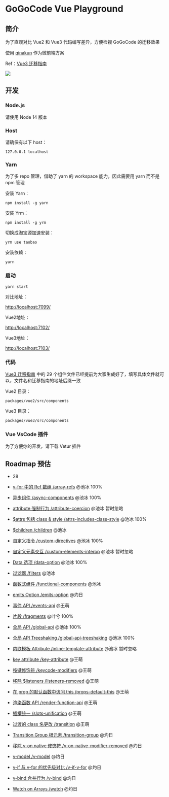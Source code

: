 # GoGoCode Vue Playground

## 简介

为了直观对比 Vue2 和 Vue3 代码编写差异，方便检视 GoGoCode 的迁移效果

使用 [qinakun](https://github.com/umijs/qiankun) 作为微前端方案

Ref：[Vue3 迁移指南](https://v3.cn.vuejs.org/guide/migration/introduction.html)

![](https://img.alicdn.com/imgextra/i3/O1CN01ABXJjm1fQxj473HRP_!!6000000004002-2-tps-2434-1058.png)

## 开发

### Node.js

请使用 Node 14 版本
### Host

请确保有以下 host：

`127.0.0.1 localhost`
### Yarn

为了多 repo 管理，借助了 yarn 的 workspace 能力，因此需要用 yarn 而不是 npm 管理

安装 Yarn：

`npm install -g yarn`

安装 Yrm：

`npm install -g yrm`

切换成淘宝源加速安装：

`yrm use taobao`

安装依赖：

`yarn`

### 启动

`yarn start`

对比地址：

[http://localhost:7099/](http://localhost:7099/)

Vue2地址：

[http://localhost:7102/](http://localhost:7102/)

Vue3地址：

[http://localhost:7103/](http://localhost:7103/)

### 代码

[Vue3 迁移指南](https://v3.cn.vuejs.org/guide/migration/introduction.html) 中的 29 个组件文件已经提前为大家生成好了，填写具体文件就可以，文件名和迁移指南的地址后缀一致

Vue2 目录：

`packages/vue2/src/components`

Vue3 目录：

`packages/vue3/src/components`


### Vue VsCode 插件

为了方便你的开发，请下载 Vetur 插件


## Roadmap 预估

- 28

- [v-for 中的 Ref 数组 /array-refs](https://v3.cn.vuejs.org/guide/migration/index)  @池冰 100%

- [异步组件 /async-components](https://v3.cn.vuejs.org/guide/migration/index) @池冰 100%

- [attribute 强制行为 /attribute-coercion](https://v3.cn.vuejs.org/guide/migration/index) @池冰 暂时忽略

- [$attrs 包括 class & style /attrs-includes-class-style](https://v3.cn.vuejs.org/guide/migration/index) @池冰 100%

- [$children /children](https://v3.cn.vuejs.org/guide/migration/index) @池冰

- [自定义指令 /custom-directives](https://v3.cn.vuejs.org/guide/migration/index) @池冰 100%
 
- [自定义元素交互 /custom-elements-interop](https://v3.cn.vuejs.org/guide/migration/index) @池冰 暂时忽略

- [Data 选项 /data-option](https://v3.cn.vuejs.org/guide/migration/index) @池冰 100%

- [过滤器 /filters](https://v3.cn.vuejs.org/guide/migration/index) @池冰

- [函数式组件 /functional-components](https://v3.cn.vuejs.org/guide/migration/index) @池冰

- [emits Option /emits-option](https://v3.cn.vuejs.org/guide/migration/index) @灼日

- [事件 API /events-api](https://v3.cn.vuejs.org/guide/migration/index) @王萌

- [片段 /fragments](https://v3.cn.vuejs.org/guide/migration/index) @叶兮 100%

- [全局 API /global-api](https://v3.cn.vuejs.org/guide/migration/index) @池冰 100%

- [全局 API Treeshaking /global-api-treeshaking](https://v3.cn.vuejs.org/guide/migration/index) @池冰 100%

- [内联模板 Attribute /inline-template-attribute](https://v3.cn.vuejs.org/guide/migration/index) @池冰 暂时忽略

- [key attribute /key-attribute](https://v3.cn.vuejs.org/guide/migration/index) @王萌

- [按键修饰符 /keycode-modifiers](https://v3.cn.vuejs.org/guide/migration/index) @王萌

- [移除 $listeners /listeners-removed](https://v3.cn.vuejs.org/guide/migration/index) @王萌

- [在 prop 的默认函数中访问 this /props-default-this](https://v3.cn.vuejs.org/guide/migration/index) @王萌

- [渲染函数 API /render-function-api](https://v3.cn.vuejs.org/guide/migration/index) @王萌

- [插槽统一 /slots-unification](https://v3.cn.vuejs.org/guide/migration/index) @王萌
 
- [过渡的 class 名更改 /transition](https://v3.cn.vuejs.org/guide/migration/index) @王萌

- [Transition Group 根元素 /transition-group](https://v3.cn.vuejs.org/guide/migration/index) @灼日

- [移除 v-on.native 修饰符 /v-on-native-modifier-removed](https://v3.cn.vuejs.org/guide/migration/index) @灼日

- [v-model /v-model](https://v3.cn.vuejs.org/guide/migration/index) @灼日

- [v-if 与 v-for 的优先级对比 /v-if-v-for](https://v3.cn.vuejs.org/guide/migration/index) @灼日

- [v-bind 合并行为 /v-bind](https://v3.cn.vuejs.org/guide/migration/index) @灼日

- [Watch on Arrays /watch](https://v3.cn.vuejs.org/guide/migration/index) @灼日
